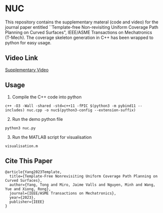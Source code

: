 # NUC

This repository contains the supplementary materal (code and video) for the journal paper entitled ``Template-free Non-revisiting Uniform Coverage Path Planning on Curved Surfaces", IEEE/ASME Transactions on Mechatronics (T-Mech). The coverage skeleton generation in C++ has been wrapped to python for easy usage. 

## Video Link

[Supplementary Video](https://drive.google.com/file/d/1sYnp-nKgyRzVhqUaI8ly20HRpIq9SC3B/view?usp=sharing)

## Usage

1. Compile the C++ code into python
```
c++ -O3 -Wall -shared -std=c++11 -fPIC $(python3 -m pybind11 --includes) nuc.cpp -o nuc$(python3-config --extension-suffix)
```

2. Run the demo python file
```
python3 nuc.py
```

3. Run the MATLAB script for visualisation
```
visualisation.m
```

## Cite This Paper
```
@article{Yang2023Template,
  title={Template-Free Nonrevisiting Uniform Coverage Path Planning on Curved Surfaces},
  author={Yang, Tong and Miro, Jaime Valls and Nguyen, Minh and Wang, Yue and Xiong, Rong},
  journal={IEEE/ASME Transactions on Mechatronics},
  year={2023},
  publisher={IEEE}
}
```


